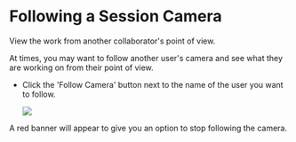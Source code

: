 # Following a Session Camera

View the work from another collaborator's point of view.
 

At times, you may want to follow another user's camera and see what they are working on from their point of view.

* Click the 'Follow Camera' button next to the name of the user you want to follow. 
    
    ![](Images/GUID-CDBA057F-ADE3-4FAD-B907-BAD534451987-low.png)

A red banner will appear to give you an option to stop following the camera.
